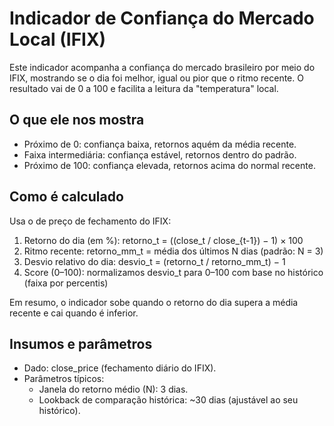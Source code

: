 # Indicador de Confiança do Mercado Local (IFIX)

Este indicador acompanha a confiança do mercado brasileiro por meio do IFIX, mostrando se o dia foi melhor, igual ou pior que o ritmo recente. O resultado vai de 0 a 100 e facilita a leitura da "temperatura" local.

## O que ele nos mostra
- Próximo de 0: confiança baixa, retornos aquém da média recente.
- Faixa intermediária: confiança estável, retornos dentro do padrão.
- Próximo de 100: confiança elevada, retornos acima do normal recente.

## Como é calculado
Usa o de preço de fechamento do IFIX:

1) Retorno do dia (em %):  retorno_t = ((close_t / close_{t-1}) − 1) × 100
2) Ritmo recente:  retorno_mm_t = média dos últimos N dias (padrão: N = 3)
3) Desvio relativo do dia:  desvio_t = (retorno_t / retorno_mm_t) − 1
4) Score (0–100): normalizamos desvio_t para 0–100 com base no histórico (faixa por percentis)

Em resumo, o indicador sobe quando o retorno do dia supera a média recente e cai quando é inferior.

## Insumos e parâmetros
- Dado: close_price (fechamento diário do IFIX).
- Parâmetros típicos:
	- Janela do retorno médio (N): 3 dias.
	- Lookback de comparação histórica: ~30 dias (ajustável ao seu histórico).
